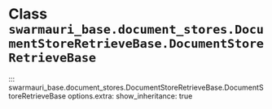 # Class `swarmauri_base.document_stores.DocumentStoreRetrieveBase.DocumentStoreRetrieveBase`

::: swarmauri_base.document_stores.DocumentStoreRetrieveBase.DocumentStoreRetrieveBase
    options.extra:
      show_inheritance: true

